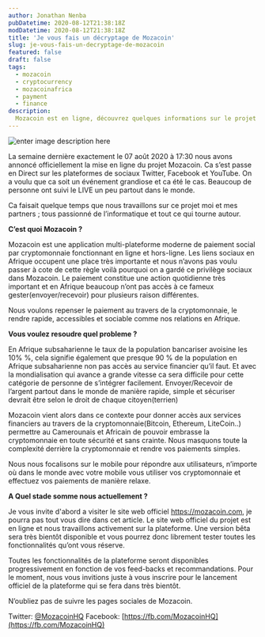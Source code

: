 ```yaml
---
author: Jonathan Nenba
pubDatetime: 2020-08-12T21:38:18Z
modDatetime: 2020-08-12T21:38:18Z
title: 'Je vous fais un décryptage de Mozacoin'
slug: je-vous-fais-un-decryptage-de-mozacoin
featured: false
draft: false
tags:
  - mozacoin
  - cryptocurrency
  - mozacoinafrica
  - payment
  - finance
description:
  Mozacoin est en ligne, découvrez quelques informations sur le projet et ce qu'on veut mettre en place.
---
```


![enter image description here](https://mozacoin.com/static/og-default-74dcba71d2d7ca1826d8c00c3688e976.png)



La semaine dernière exactement le 07 août 2020 à 17:30 nous avons annoncé officiellement la mise en ligne du projet Mozacoin. Ca s’est passe en Direct sur les plateformes de sociaux Twitter, Facebook et YouTube. On a voulu que ca soit un événement grandiose et ca été le cas. Beaucoup de personne ont suivi le LIVE un peu partout dans le monde.  
  
Ca faisait quelque temps que nous travaillons sur ce projet moi et mes partners ; tous passionné de l’informatique et tout ce qui tourne autour.

**C’est quoi Mozacoin ?**

Mozacoin est une application multi-plateforme moderne de paiement social par cryptomonnaie fonctionnant en ligne et hors-ligne. Les liens sociaux en Afrique occupent une place très importante et nous n’avons pas voulu passer à cote de cette règle voilà pourquoi on a gardé ce privilège sociaux dans Mozacoin. Le paiement constitue une action quotidienne très important et en Afrique beaucoup n’ont pas accès à ce fameux gester(envoyer/recevoir) pour plusieurs raison différentes.

Nous voulons repenser le paiement au travers de la cryptomonnaie, le rendre rapide, accessibles et sociable comme nos relations en Afrique.

**Vous voulez resoudre quel probleme ?**

En Afrique subsaharienne le taux de la population bancariser avoisine les 10% %, cela signifie également que presque 90 % de la population en Afrique subsaharienne non pas accès au service financier qu’il faut. Et avec la mondialisation qui avance a grande vitesse ca sera difficile pour cette catégorie de personne de s’intégrer facilement. Envoyer/Recevoir de l’argent partout dans le monde de manière rapide, simple et sécuriser devrait être selon le droit de chaque citoyen(terrien)

Mozacoin vient alors dans ce contexte pour donner accès aux services financiers au travers de la cryptomonnaie(Bitcoin, Ethereum, LiteCoin..) permettre au Camerounais et Africain de pouvoir embrasse la cryptomonnaie en toute sécurité et sans crainte. Nous masquons toute la complexité derrière la cryptomonnaie et rendre vos paiements simples.

Nous nous focalisons sur le mobile pour répondre aux utilisateurs, n’importe où dans le monde avec votre mobile vous utiliser vos cryptomonnaie et effectuez vos paiements de manière relaxe.

**A Quel stade somme nous actuellement ?**

Je vous invite d'abord a visiter le site web officiel https://mozacoin.com, je pourra pas tout vous dire dans cet article. Le site web officiel du projet est en ligne et nous travaillons activement sur la plateforme. Une version bêta sera très bientôt disponible et vous pourrez donc librement tester toutes les fonctionnalités qu’ont vous réserve.  
  
Toutes les fonctionnalités de la plateforme seront disponibles progressivement en fonction de vos feed-backs et recommandations. Pour le moment, nous vous invitions juste à vous inscrire pour le lancement officiel de la plateforme qui se fera dans très bientôt.  
  
N’oubliez pas de suivre les pages sociales de Mozacoin.

Twitter: [@MozacoinHQ](https://twitter.com/MozacoinHQ)
Facebook: [https://fb.com/MozacoinHQ](https://fb.com/MozacoinHQ)

